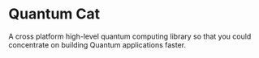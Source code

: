 # Quantum Cat

A cross platform high-level quantum computing library so that you could concentrate on building Quantum applications faster.